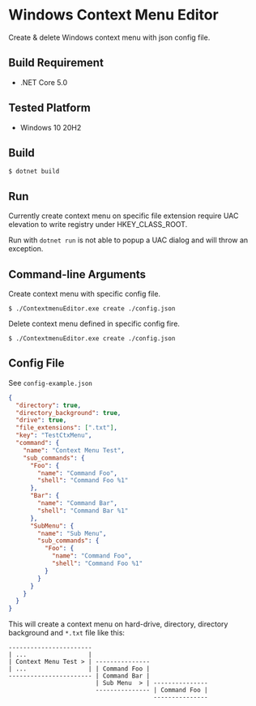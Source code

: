 # Windows Context Menu Editor

Create & delete Windows context menu with json config file.

## Build Requirement
- .NET Core 5.0

## Tested Platform
- Windows 10 20H2

## Build
```shell
$ dotnet build
```

## Run
Currently create context menu on specific file extension require UAC elevation to write registry under HKEY_CLASS_ROOT.

Run with `dotnet run` is not able to popup a UAC dialog and will throw an exception.

## Command-line Arguments

Create context menu with specific config file.
```shell
$ ./ContextmenuEditor.exe create ./config.json
```

Delete context menu defined in specific config fire.
```shell
$ ./ContextmenuEditor.exe create ./config.json
```

## Config File
See `config-example.json`
```json
{
  "directory": true,
  "directory_background": true,
  "drive": true,
  "file_extensions": [".txt"],
  "key": "TestCtxMenu",
  "command": {
    "name": "Context Menu Test",
    "sub_commands": {
      "Foo": {
        "name": "Command Foo",
        "shell": "Command Foo %1"
      },
      "Bar": {
        "name": "Command Bar",
        "shell": "Command Bar %1"
      },
      "SubMenu": {
        "name": "Sub Menu",
        "sub_commands": {
          "Foo": {
            "name": "Command Foo",
            "shell": "Command Foo %1"
          }
        }
      }
    }
  }
}
```
This will create a context menu on hard-drive, directory, directory background and `*.txt` file like this:
```
-----------------------
| ...                 |
| Context Menu Test > | ---------------
| ...                 | | Command Foo |
----------------------- | Command Bar |
                        | Sub Menu  > | ---------------
                        --------------- | Command Foo |
                                        ---------------
```
